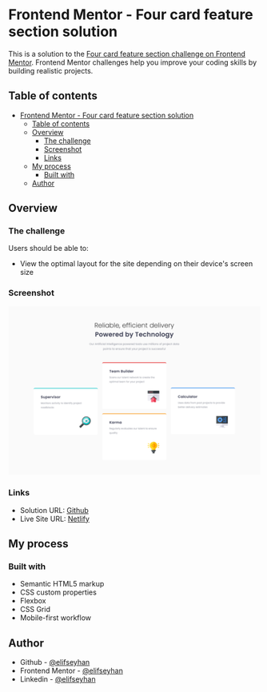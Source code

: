 # Frontend Mentor - Four card feature section solution

This is a solution to the [Four card feature section challenge on Frontend Mentor](https://www.frontendmentor.io/challenges/four-card-feature-section-weK1eFYK). Frontend Mentor challenges help you improve your coding skills by building realistic projects. 

## Table of contents

- [Frontend Mentor - Four card feature section solution](#frontend-mentor---four-card-feature-section-solution)
  - [Table of contents](#table-of-contents)
  - [Overview](#overview)
    - [The challenge](#the-challenge)
    - [Screenshot](#screenshot)
    - [Links](#links)
  - [My process](#my-process)
    - [Built with](#built-with)
  - [Author](#author)

## Overview

### The challenge

Users should be able to:

- View the optimal layout for the site depending on their device's screen size

### Screenshot

![](./screenshot.jpg)

### Links

- Solution URL: [Github](https://github.com/elifseyhan/four-card-feature-section)
- Live Site URL: [Netlify](https://frabjous-truffle-d5af80.netlify.app)

## My process

### Built with

- Semantic HTML5 markup
- CSS custom properties
- Flexbox
- CSS Grid
- Mobile-first workflow

## Author

- Github - [@elifseyhan](https://github.com/elifseyhan)
- Frontend Mentor - [@elifseyhan](https://www.frontendmentor.io/profile/elifseyhan)
- Linkedin - [@elifseyhan](https://www.linkedin.com/in/elifseyhan/)